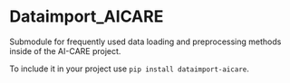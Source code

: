 # Dataimport_AICARE

Submodule for frequently used data loading and preprocessing methods inside of the AI-CARE project.

To include it in your project use ```pip install dataimport-aicare```.

